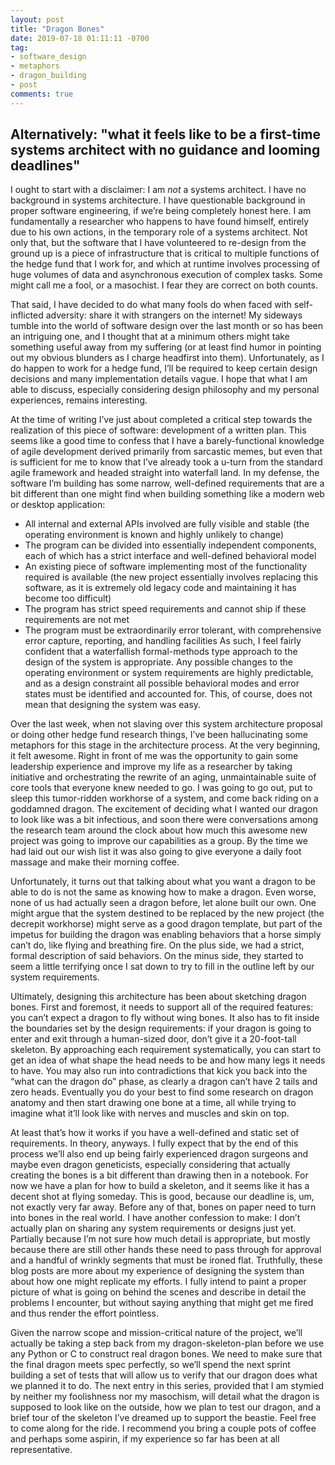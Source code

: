 ```yaml
---
layout: post
title: "Dragon Bones"
date: 2019-07-18 01:11:11 -0700
tag: 
- software_design
- metaphors
- dragon_building
- post
comments: true
---
```


## Alternatively: "what it feels like to be a first-time systems architect with no guidance and looming deadlines"

I ought to start with a disclaimer: I am *not* a systems architect. I have no background in systems architecture. I have questionable background in proper software engineering, if we’re being completely honest here. I am fundamentally a researcher who happens to have found himself, entirely due to his own actions, in the temporary role of a systems architect. Not only that, but the software that I have volunteered to re-design from the ground up is a piece of infrastructure that is critical to multiple functions of the hedge fund that I work for, and which at runtime involves processing of huge volumes of data and asynchronous execution of complex tasks. Some might call me a fool, or a masochist. I fear they are correct on both counts. 

That said, I have decided to do what many fools do when faced with self-inflicted adversity: share it with strangers on the internet! My sideways tumble into the world of software design over the last month or so has been an intriguing one, and I thought that at a minimum others might take something useful away from my suffering (or at least find humor in pointing out my obvious blunders as I charge headfirst into them). Unfortunately, as I do happen to work for a hedge fund, I’ll be required to keep certain design decisions and many implementation details vague. I hope that what I am able to discuss, especially considering design philosophy and my personal experiences, remains interesting. 

At the time of writing I’ve just about completed a critical step towards the realization of this piece of software: development of a written plan. This seems like a good time to confess that I have a barely-functional knowledge of agile development derived primarily from sarcastic memes, but even that is sufficient for me to know that I’ve already took a u-turn from the standard agile framework and headed straight into waterfall land. In my defense, the software I’m building has some narrow, well-defined requirements that are a bit different than one might find when building something like a modern web or desktop application:
- All internal and external APIs involved are fully visible and stable (the operating environment is known and highly unlikely to change)
- The program can be divided into essentially independent components, each of which has a strict interface and well-defined behavioral model
- An existing piece of software implementing most of the functionality required is available (the new project essentially involves replacing this software, as it is extremely old legacy code and maintaining it has become too difficult)
- The program has strict speed requirements and cannot ship if these requirements are not met
- The program must be extraordinarily error tolerant, with comprehensive error capture, reporting, and handling facilities
As such, I feel fairly confident that a waterfallish formal-methods type approach to the design of the system is appropriate. Any possible changes to the operating environment or system requirements are highly predictable, and as a design constraint all possible behavioral modes and error states must be identified and accounted for. This, of course, does not mean that designing the system was easy. 

Over the last week, when not slaving over this system architecture proposal or doing other hedge fund research things, I’ve been hallucinating some metaphors for this stage in the architecture process. At the very beginning, it felt awesome. Right in front of me was the opportunity to gain some leadership experience and improve my life as a researcher by taking initiative and orchestrating the rewrite of an aging, unmaintainable suite of core tools that everyone knew needed to go. I was going to go out, put to sleep this tumor-ridden workhorse of a system, and come back riding on a goddamned dragon. The excitement of deciding what I wanted our dragon to look like was a bit infectious, and soon there were conversations among the research team around the clock about how much this awesome new project was going to improve our capabilities as a group. By the time we had laid out our wish list it was also going to give everyone a daily foot massage and make their morning coffee. 

Unfortunately, it turns out that talking about what you want a dragon to be able to do is not the same as knowing how to make a dragon. Even worse, none of us had actually seen a dragon before, let alone built our own. One might argue that the system destined to be replaced by the new project (the decrepit workhorse) might serve as a good dragon template, but part of the impetus for building the dragon was enabling behaviors that a horse simply can’t do, like flying and breathing fire. On the plus side, we had a strict, formal description of said behaviors. On the minus side, they started to seem a little terrifying once I sat down to try to fill in the outline left by our system requirements.

Ultimately, designing this architecture has been about sketching dragon bones. First and foremost, it needs to support all of the required features: you can’t expect a dragon to fly without wing bones. It also has to fit inside the boundaries set by the design requirements: if your dragon is going to enter and exit through a human-sized door, don’t give it a 20-foot-tall skeleton. By approaching each requirement systematically, you can start to get an idea of what shape the head needs to be and how many legs it needs to have. You may also run into contradictions that kick you back into the “what can the dragon do” phase, as clearly a dragon can’t have 2 tails and zero heads. Eventually you do your best to find some research on dragon anatomy and then start drawing one bone at a time, all while trying to imagine what it’ll look like with nerves and muscles and skin on top. 

At least that’s how it works if you have a well-defined and static set of requirements. In theory, anyways. I fully expect that by the end of this process we’ll also end up being fairly experienced dragon surgeons and maybe even dragon geneticists, especially considering that actually creating the bones is a bit different than drawing then in a notebook. For now we have a plan for how to build a skeleton, and it seems like it has a decent shot at flying someday. This is good, because our deadline is, um, not exactly very far away. Before any of that, bones on paper need to turn into bones in the real world. 
I have another confession to make: I don’t actually plan on sharing any system requirements or designs just yet. Partially because I’m not sure how much detail is appropriate, but mostly because there are still other hands these need to pass through for approval and a handful of wrinkly segments that must be ironed flat. Truthfully, these blog posts are more about my experience of designing the system than about how one might replicate my efforts. I fully intend to paint a proper picture of what is going on behind the scenes and describe in detail the problems I encounter, but without saying anything that might get me fired and thus render the effort pointless. 

Given the narrow scope and mission-critical nature of the project, we’ll actually be taking a step back from my dragon-skeleton-plan before we use any Python or C to construct real dragon bones. We need to make sure that the final dragon meets spec perfectly, so we’ll spend the next sprint building a set of tests that will allow us to verify that our dragon does what we planned it to do. The next entry in this series, provided that I am stymied by neither my foolishness nor my masochism, will detail what the dragon is supposed to look like on the outside, how we plan to test our dragon, and a brief tour of the skeleton I’ve dreamed up to support the beastie. Feel free to come along for the ride. I recommend you bring a couple pots of coffee and perhaps some aspirin, if my experience so far has been at all representative. 
